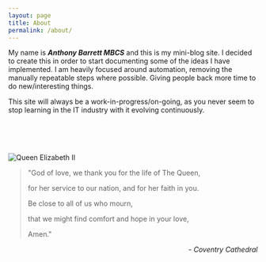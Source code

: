 ```yaml
---
layout: page
title: About
permalink: /about/
---
```


My name is ***Anthony Barrett MBCS*** and this is my mini-blog site. I decided to create this in order to start documenting some of the ideas I have implemented. I am heavily focused around automation, removing the manually repeatable steps where possible. Giving people back more time to do new/interesting things.

This site will always be a work-in-progress/on-going, as you never seem to stop learning in the IT industry with it evolving continuously.

<p><br /><br /><br /></p>

![Queen Elizabeth II](/Portfolio/images/Queen-Elizabeth-II.png)

> "God of love, we thank you for the life of The Queen,
>
> for her service to our nation, and for her faith in you.
>
> Be close to all of us who mourn,
> 
> that we might find comfort and hope in your love,
>
> Amen."
<p align="right"><em>- Coventry Cathedral</em></p>
